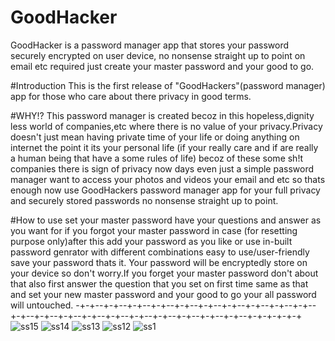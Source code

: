 # GoodHacker
GoodHacker is a password manager app that stores your password securely encrypted on user device, no nonsense straight up to point on email etc required just create your master password and your good to go.



#Introduction
This is the first release of "GoodHackers"(password manager) app for those who care about there privacy in good terms.




#WHY!?
This password manager is created becoz in this hopeless,dignity less world of companies,etc where there is no value of your privacy.Privacy doesn't just mean having private time of your life or doing anything on internet the point it its your personal life (if your really care and if are really a human being that have a some rules of life) becoz of these some sh!t companies there is sign of privacy now days even just a simple password manager want to access your photos and videos your email and etc so thats enough now use GoodHackers password manager app for your full privacy and securely stored passwords no nonsense straight up to point.




#How to use
set your master password have your questions and answer as you want for if you forgot your master password in case (for resetting purpose only)after this add your password as you like or use in-built password genrator with different combinations easy to use/user-friendly save your password thats it. Your password will be encryptedly store on your device so don't worry.If you forget your master password don't about that also first answer the question that you set on first time same as that and set your new master password and your good to go your all password will untouched.
-+-+--+-+--+-+--+-+--+-+--+-+--+-+--+-+--+-+--+-+--+-+--+-+--+-+--+-+--+-+--+-+--+-+--+-+--+-+--+-+--+-+-+-+-+-+
![ss15](https://github.com/user-attachments/assets/04d318d8-50c2-4da3-900e-8289607bdbd9)
![ss14](https://github.com/user-attachments/assets/d0ec3422-95e9-46a0-95fd-7ddd263cec15)
![ss13](https://github.com/user-attachments/assets/3cf4f494-d207-4201-a567-c01551cdedee)
![ss12](https://github.com/user-attachments/assets/2bca538a-6b7b-4f08-907a-3801eac23125)
![ss1](https://github.com/user-attachments/assets/c38aa388-967b-4f41-98db-d81604630959)
